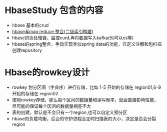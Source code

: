 # HbaseStudy 包含的内容
 - hbase 基本的crud
 - <a href="https://github.com/rongyingjie/HbaseStudy/blob/master/src/main/java/cn/gxufe/hbase/secondary/index/UserIndexMap.java">hbase与map reduce 整合(二级索引构建)</a>
 - hbase的协处理器，监控curd,再将数据写入kafka(也可以es等)
 - hbase的spring整合，手动实现类似spring data的功能，自定义注解和包扫描创建repository

# Hbase的rowkey设计
 - rowkey 划分区间（字典序）进行存储，比如 1-5 开始的存储在 region01,6-9 开始的存储在 region02
 - 按照rowkey存储，那么每个区间的数据量和读写频率，就会直接影响性能，尽可能的保证每个区间的数据量相差不大
 - 表的创建，默认是不会只有一个region,也可以自定义预分区
 - hbase的负载均衡，后台的守护进程会定时扫描表的大小，决定是否会分裂region


